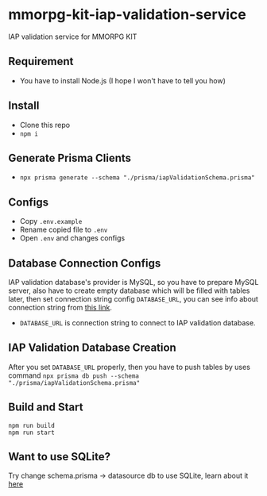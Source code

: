 # mmorpg-kit-iap-validation-service
IAP validation service for MMORPG KIT

## Requirement
- You have to install Node.js (I hope I won't have to tell you how)

## Install
- Clone this repo
- `npm i`

## Generate Prisma Clients
- `npx prisma generate --schema "./prisma/iapValidationSchema.prisma"`

## Configs
- Copy `.env.example`
- Rename copied file to `.env`
- Open `.env` and changes configs

## Database Connection Configs
IAP validation database's provider is MySQL, so you have to prepare MySQL server, also have to create empty database which will be filled with tables later, then set connection string config `DATABASE_URL`, you can see info about connection string from [this link](https://www.prisma.io/docs/concepts/database-connectors/mysql).
- `DATABASE_URL` is connection string to connect to IAP validation database.

## IAP Validation Database Creation
After you set `DATABASE_URL` properly, then you have to push tables by uses command `npx prisma db push --schema "./prisma/iapValidationSchema.prisma"`

## Build and Start
```
npm run build
npm run start
```

## Want to use SQLite?
Try change schema.prisma -> datasource db to use SQLite, learn about it [here](https://www.prisma.io/docs/concepts/database-connectors/sqlite)
